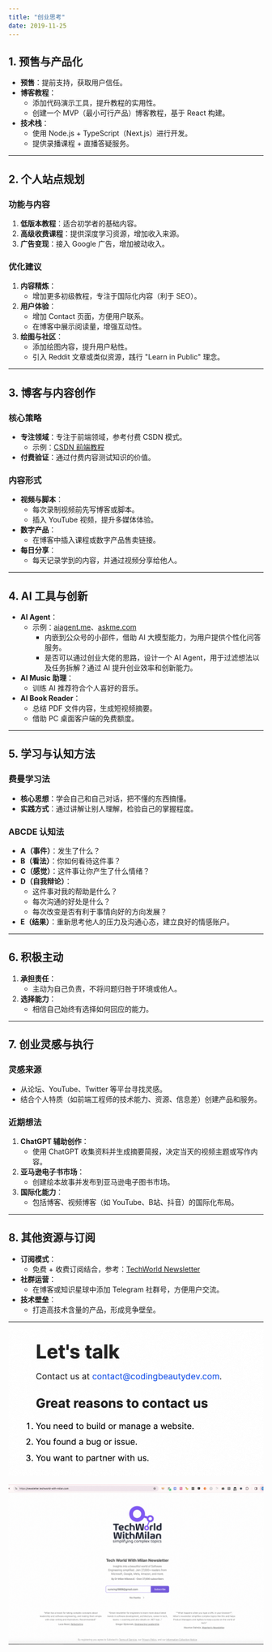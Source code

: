 ```yaml
---
title: "创业思考"
date: 2019-11-25
---
```


## **1. 预售与产品化**

- **预售**：提前支持，获取用户信任。
- **博客教程**：
  - 添加代码演示工具，提升教程的实用性。
  - 创建一个 MVP（最小可行产品）博客教程，基于 React 构建。
- **技术栈**：
  - 使用 Node.js + TypeScript（Next.js）进行开发。
  - 提供录播课程 + 直播答疑服务。

---

## **2. 个人站点规划**

### **功能与内容**

1. **低版本教程**：适合初学者的基础内容。
2. **高级收费课程**：提供深度学习资源，增加收入来源。
3. **广告变现**：接入 Google 广告，增加被动收入。

### **优化建议**

1. **内容精炼**：
   - 增加更多初级教程，专注于国际化内容（利于 SEO）。
2. **用户体验**：
   - 增加 Contact 页面，方便用户联系。
   - 在博客中展示阅读量，增强互动性。
3. **绘图与社区**：
   - 添加绘图内容，提升用户粘性。
   - 引入 Reddit 文章或类似资源，践行 "Learn in Public" 理念。

---

## **3. 博客与内容创作**

### **核心策略**

- **专注领域**：专注于前端领域，参考付费 CSDN 模式。  
  - 示例：[CSDN 前端教程](https://blog.csdn.net/qq449245884/category_12153673.html)
- **付费验证**：通过付费内容测试知识的价值。

### **内容形式**

- **视频与脚本**：
  - 每次录制视频前先写博客或脚本。
  - 插入 YouTube 视频，提升多媒体体验。
- **数字产品**：
  - 在博客中插入课程或数字产品售卖链接。
- **每日分享**：
  - 每天记录学到的内容，并通过视频分享给他人。

---

## **4. AI 工具与创新**

- **AI Agent**：
  - 示例：[aiagent.me](http://aiagent.me)、[askme.com](http://askme.com)  
    - 内嵌到公众号的小部件，借助 AI 大模型能力，为用户提供个性化问答服务。
    - 是否可以通过创业大佬的思路，设计一个 AI Agent，用于过滤想法以及任务拆解？通过 AI 提升创业效率和创新能力。
- **AI Music 助理**：
  - 训练 AI 推荐符合个人喜好的音乐。
- **AI Book Reader**：
  - 总结 PDF 文件内容，生成短视频摘要。
  - 借助 PC 桌面客户端的免费额度。

---

## **5. 学习与认知方法**

### **费曼学习法**

- **核心思想**：学会自己和自己对话，把不懂的东西搞懂。
- **实践方式**：通过讲解让别人理解，检验自己的掌握程度。

### **ABCDE 认知法**

- **A（事件）**：发生了什么？
- **B（看法）**：你如何看待这件事？
- **C（感觉）**：这件事让你产生了什么情绪？
- **D（自我辩论）**：
  - 这件事对我的帮助是什么？
  - 每次沟通的好处是什么？
  - 每次改变是否有利于事情向好的方向发展？
- **E（结果）**：重新思考他人的压力及沟通心态，建立良好的情感账户。

---

## **6. 积极主动**

1. **承担责任**：
   - 主动为自己负责，不将问题归咎于环境或他人。
2. **选择能力**：
   - 相信自己始终有选择如何回应的能力。

---

## **7. 创业灵感与执行**

### **灵感来源**

- 从论坛、YouTube、Twitter 等平台寻找灵感。
- 结合个人特质（如前端工程师的技术能力、资源、信息差）创建产品和服务。

### **近期想法**

1. **ChatGPT 辅助创作**：
   - 使用 ChatGPT 收集资料并生成摘要简报，决定当天的视频主题或写作内容。
2. **亚马逊电子书市场**：
   - 创建绘本故事并发布到亚马逊电子图书市场。
3. **国际化能力**：
   - 包括博客、视频博客（如 YouTube、B站、抖音）的国际化布局。

---

## **8. 其他资源与订阅**

- **订阅模式**：
  - 免费 + 收费订阅结合，参考：[TechWorld Newsletter](https://newsletter.techworld-with-milan.com/p/what-is-the-difference-between-mvc)
- **社群运营**：
  - 在博客或知识星球中添加 Telegram 社群号，方便用户交流。
- **技术壁垒**：
  - 打造高技术含量的产品，形成竞争壁垒。

---

![Alt Text](image-1.png)

![Alt Text](image.png)
